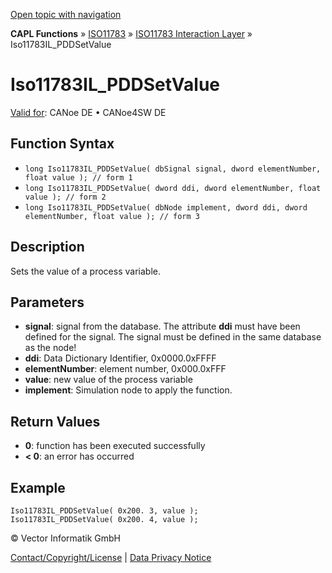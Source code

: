 [Open topic with navigation](../../../../../../CANoeDEFamily.htm#Topics/CAPLFunctions/ISO11783/ISOInteractionLayer/Functions/CAPLfunctionIso11783ILpddsetvalue.md)

**CAPL Functions** » [ISO11783](../../CAPLfunctionsISO11783Overview.md) » [ISO11783 Interaction Layer](../CAPLfunctionsISOILOverview.md) » Iso11783IL_PDDSetValue

# Iso11783IL_PDDSetValue

[Valid for](../../../../Shared/FeatureAvailability.md): CANoe DE • CANoe4SW DE

## Function Syntax

- `long Iso11783IL_PDDSetValue( dbSignal signal, dword elementNumber, float value ); // form 1`
- `long Iso11783IL_PDDSetValue( dword ddi, dword elementNumber, float value ); // form 2`
- `long Iso11783IL_PDDSetValue( dbNode implement, dword ddi, dword elementNumber, float value ); // form 3`

## Description

Sets the value of a process variable.

## Parameters

- **signal**: signal from the database. The attribute **ddi** must have been defined for the signal. The signal must be defined in the same database as the node!
- **ddi**: Data Dictionary Identifier, 0x0000.0xFFFF
- **elementNumber**: element number, 0x000.0xFFF
- **value**: new value of the process variable
- **implement**: Simulation node to apply the function.

## Return Values

- **0**: function has been executed successfully
- **< 0**: an error has occurred

## Example

```plaintext
Iso11783IL_PDDSetValue( 0x200. 3, value );
Iso11783IL_PDDSetValue( 0x200. 4, value );
```

© Vector Informatik GmbH

[Contact/Copyright/License](../../../../Shared/ContactCopyrightLicense.md) | [Data Privacy Notice](https://www.vector.com/int/en/company/get-info/privacy-policy/)
